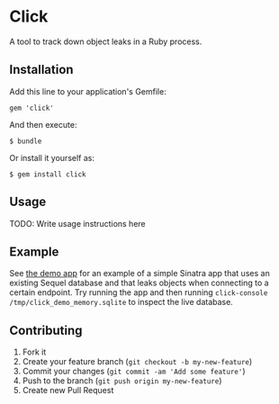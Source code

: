 # Click

A tool to track down object leaks in a Ruby process.

## Installation

Add this line to your application's Gemfile:

    gem 'click'

And then execute:

    $ bundle

Or install it yourself as:

    $ gem install click

## Usage

TODO: Write usage instructions here

## Example

See [the demo app](demo/app.rb) for an example of a simple Sinatra app that uses an existing Sequel database and that leaks objects when connecting to a certain endpoint.
Try running the app and then running `click-console /tmp/click_demo_memory.sqlite` to inspect the live database.

## Contributing

1. Fork it
2. Create your feature branch (`git checkout -b my-new-feature`)
3. Commit your changes (`git commit -am 'Add some feature'`)
4. Push to the branch (`git push origin my-new-feature`)
5. Create new Pull Request
